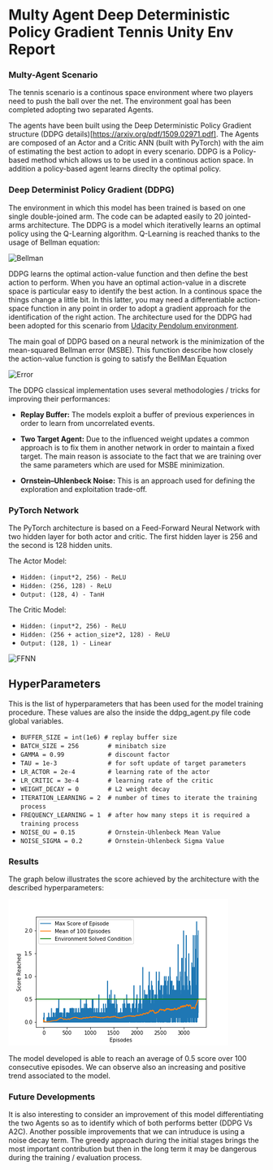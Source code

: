 # Multy Agent Deep Deterministic Policy Gradient Tennis Unity Env Report

### Multy-Agent Scenario

The tennis scenario is a continous space environment where two players need to push the ball over the net. The environment goal has been completed adopting two separated Agents. 

The agents have been built using the Deep Deterministic Policy Gradient structure (DDPG details)[https://arxiv.org/pdf/1509.02971.pdf]. The Agents are composed of an Actor and a Critic ANN (built with PyTorch) with the aim of estimating the best action to adopt in every scenario. DDPG is a Policy-based method which allows us to be used in a continous action space. In addition a policy-based agent learns direclty the optimal policy.

### Deep Determinist Policy Gradient (DDPG)

The environment in which this model has been trained is based on one single double-joined arm. The code can be adapted easily to 20 jointed-arms architecture. The DDPG is a model which iterativelly learns an optimal policy using the Q-Learning algorithm. Q-Learning is reached thanks to the usage of Bellman equation:

![Bellman](https://spinningup.openai.com/en/latest/_images/math/339d9f6adec072789c579d36f9d1791e6246b075.svg)

DDPG learns the optimal action-value function and then define the best action to perform. When you have an optimal action-value in a discrete space is particular easy to identify the best action. In a continous space the things change a little bit. In this latter, you may need a differentiable action-space function in any point in order to adopt a gradient approach for the identification of the right action. The architecture used for the DDPG had been adopted for this scenario from [Udacity Pendolum environment](https://github.com/udacity/deep-reinforcement-learning/tree/master/ddpg-pendulum).

The main goal of DDPG based on a neural network is the minimization of the mean-squared Bellman error (MSBE). This function describe how closely the action-value function is going to satisfy the BellMan Equation

![Error](https://spinningup.openai.com/en/latest/_images/math/d193a1fae2f39357adc458987f0301518f3cd669.svg)

The DDPG classical implementation uses several methodologies / tricks for improving their performances:

* **Replay Buffer:** The models exploit a buffer of previous experiences in order to learn from uncorrelated events.

* **Two Target Agent:** Due to the influenced weight updates a common approach is to fix them in another network in order to maintain a fixed target. The main reason is associate to the fact that we are training over the same parameters which are used for MSBE minimization.

* **Ornstein–Uhlenbeck Noise:** This is an approach used for defining the exploration and exploitation trade-off. 

### PyTorch Network

The PyTorch architecture is based on a Feed-Forward Neural Network with two hidden layer for both actor and critic. The first hidden layer is 256 and the second is 128 hidden units. 

The Actor Model:
* ```Hidden: (input*2, 256) - ReLU```
* ```Hidden: (256, 128) - ReLU```
* ```Output: (128, 4) - TanH```

The Critic Model:
* ```Hidden: (input*2, 256) - ReLU```
* ```Hidden: (256 + action_size*2, 128) - ReLU```
* ```Output: (128, 1) - Linear```

![FFNN](http://neuralnetworksanddeeplearning.com/images/tikz11.png)

## HyperParameters

This is the list of hyperparameters that has been used for the model training procedure. These values are also the inside the ddpg_agent.py file code global variables. 

*  ```BUFFER_SIZE = int(1e6) # replay buffer size```
* ```BATCH_SIZE = 256        # minibatch size```
* ```GAMMA = 0.99            # discount factor```
* ```TAU = 1e-3              # for soft update of target parameters```
* ```LR_ACTOR = 2e-4         # learning rate of the actor ```
* ```LR_CRITIC = 3e-4        # learning rate of the critic```
* ```WEIGHT_DECAY = 0        # L2 weight decay```
* ```ITERATION_LEARNING = 2  # number of times to iterate the training process```
* ```FREQUENCY_LEARNING = 1  # after how many steps it is required a training process```
* ```NOISE_OU = 0.15         # Ornstein-Uhlenbeck Mean Value```
* ```NOISE_SIGMA = 0.2       # Ornstein-Uhlenbeck Sigma Value ```


### Results

The graph below illustrates the score achieved by the architecture with the described hyperparameters:

![results](https://raw.githubusercontent.com/IvanVigor/MADDPG-Unity/master/images/results.png)

The model developed is able to reach an average of 0.5 score over 100 consecutive episodes. We can observe also an increasing and positive trend associated to the model.

### Future Developments

It is also interesting to consider an improvement of this model differentiating the two Agents so as to identify which of both performs better (DDPG Vs A2C). Another possible improvements that we can intruduce is using a noise decay term. The greedy approach during the initial stages brings the most important contribution but then in the long term it may be dangerous during the training / evaluation process. 
